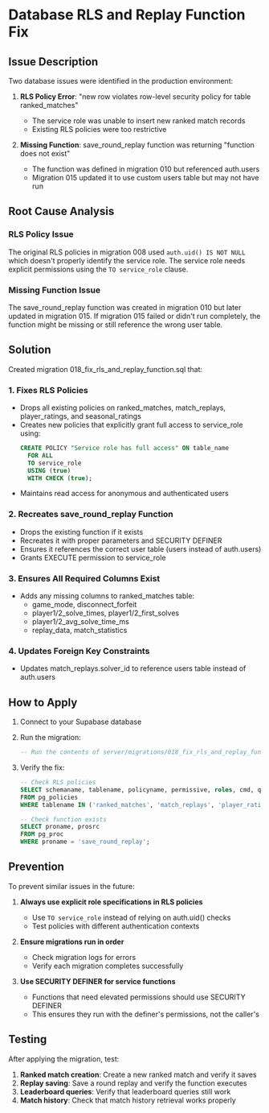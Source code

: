 # Database RLS and Replay Function Fix

## Issue Description

Two database issues were identified in the production environment:

1. **RLS Policy Error**: "new row violates row-level security policy for table ranked_matches"
   - The service role was unable to insert new ranked match records
   - Existing RLS policies were too restrictive

2. **Missing Function**: save_round_replay function was returning "function does not exist"
   - The function was defined in migration 010 but referenced auth.users
   - Migration 015 updated it to use custom users table but may not have run

## Root Cause Analysis

### RLS Policy Issue
The original RLS policies in migration 008 used `auth.uid() IS NOT NULL` which doesn't properly identify the service role. The service role needs explicit permissions using the `TO service_role` clause.

### Missing Function Issue
The save_round_replay function was created in migration 010 but later updated in migration 015. If migration 015 failed or didn't run completely, the function might be missing or still reference the wrong user table.

## Solution

Created migration 018_fix_rls_and_replay_function.sql that:

### 1. Fixes RLS Policies
- Drops all existing policies on ranked_matches, match_replays, player_ratings, and seasonal_ratings
- Creates new policies that explicitly grant full access to service_role using:
  ```sql
  CREATE POLICY "Service role has full access" ON table_name
    FOR ALL 
    TO service_role
    USING (true)
    WITH CHECK (true);
  ```
- Maintains read access for anonymous and authenticated users

### 2. Recreates save_round_replay Function
- Drops the existing function if it exists
- Recreates it with proper parameters and SECURITY DEFINER
- Ensures it references the correct user table (users instead of auth.users)
- Grants EXECUTE permission to service_role

### 3. Ensures All Required Columns Exist
- Adds any missing columns to ranked_matches table:
  - game_mode, disconnect_forfeit
  - player1/2_solve_times, player1/2_first_solves
  - player1/2_avg_solve_time_ms
  - replay_data, match_statistics

### 4. Updates Foreign Key Constraints
- Updates match_replays.solver_id to reference users table instead of auth.users

## How to Apply

1. Connect to your Supabase database
2. Run the migration:
   ```sql
   -- Run the contents of server/migrations/018_fix_rls_and_replay_function.sql
   ```

3. Verify the fix:
   ```sql
   -- Check RLS policies
   SELECT schemaname, tablename, policyname, permissive, roles, cmd, qual 
   FROM pg_policies 
   WHERE tablename IN ('ranked_matches', 'match_replays', 'player_ratings');

   -- Check function exists
   SELECT proname, prosrc 
   FROM pg_proc 
   WHERE proname = 'save_round_replay';
   ```

## Prevention

To prevent similar issues in the future:

1. **Always use explicit role specifications in RLS policies**
   - Use `TO service_role` instead of relying on auth.uid() checks
   - Test policies with different authentication contexts

2. **Ensure migrations run in order**
   - Check migration logs for errors
   - Verify each migration completes successfully

3. **Use SECURITY DEFINER for service functions**
   - Functions that need elevated permissions should use SECURITY DEFINER
   - This ensures they run with the definer's permissions, not the caller's

## Testing

After applying the migration, test:

1. **Ranked match creation**: Create a new ranked match and verify it saves
2. **Replay saving**: Save a round replay and verify the function executes
3. **Leaderboard queries**: Verify that leaderboard queries still work
4. **Match history**: Check that match history retrieval works properly